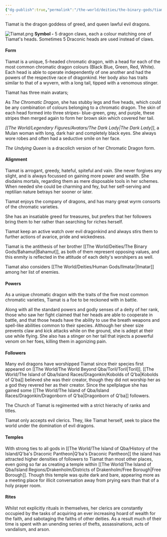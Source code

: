 ```yaml
---
{"dg-publish":true,"permalink":"/the-world/deities/the-binary-gods/tiamat/"}
---
```


Tiamat is the dragon goddess of greed, and queen lawful evil dragons.

![Tiamat.png](/img/user/zzzAttachments/Tiamat.png)
**Symbol -** 5 dragon claws, each a colour matching one of Tiamat's heads. Sometimes 5 Draconic heads are used instead of claws.

#### Form
Tiamat is a unique, 5-headed chromatic dragon, with a head for each of the most common chromatic dragon colours (Black  Blue, Green, Red, White). Each head is able to operate independently of one another and had the powers of the respective race of dragonkind. Her body also has traits similar to that of a wyvern, with a long tail, tipped with a venomous stinger. 

Tiamat has three main avatars;

As *The Chromatic Dragon*, she has stubby legs and five heads, which could be any combination of colours belonging to a chromatic dragon. The skin of each head formed into three stripes- blue-green, grey, and purple, these stripes then merged again to form her brown skin which covered her tail.

*[[The World/Legendary Figures/Avatars/The Dark Lady\|The Dark Lady]]*, a Mulan woman with long, dark hair and completely black eyes. She always wore robes and often had a seductive smile on her face. 

*The Undying Queen* is a dracolich version of her Chromatic Dragon form.
 
#### Alignment
Tiamat is arrogant, greedy, hateful, spiteful and vain. She never forgives any slight, and is always focussed on gaining more power and wealth. She disdains mortals, regarding them as mere disposable tools in her schemes. When needed she could be charming and fey, but her self-serving and reptilian nature betrays her sooner or later.

Tiamat enjoys the company of dragons, and has many great wyrm consorts of the chromatic varieties. 

She has an insatiable greed for treasures, but prefers that her followers bring them to her rather than searching for riches herself.

Tiamat keep an active watch over evil dragonkind and always stirs them to further actions of avarice, pride and wickedness.

Tiamat is the antithesis of her brother [[The World/Deities/The Binary Gods/Bahamut\|Bahamut]], as both of them represent opposing values, and this enmity is reflected in the attitude of each deity's worshipers as well.

Tiamat also considers [[The World/Deities/Human Gods/Ilmatar\|Ilmatar]] among her list of enemies.

#### Powers
As a unique chromatic dragon with the traits of the five most common chromatic varieties, Tiamat is a foe to be reckoned with in battle.

Along with all the standard powers and godly senses of a deity of her rank, those who saw her fight claimed that her heads are able to cooperate in battle, and that those heads have the ability to use the breath weapons and spell-like abilities common to their species. Although her sheer size prevents claw and kick attacks while on the ground, she is adept at their use while flying. She also has a stinger on her tail that injects a powerful venom on her foes, killing them in agonizing pain.

#### Followers
Many evil dragons have worshipped Tiamat since their species first appeared on [[The World/The World Beyond Qba/Toril/Toril\|Toril]].  [[The World/The Island of Qba/Island Races/Dragonkin/Kobolds of Q'ba\|Kobolds of Q'ba]] believed she was their creator, though they did not worship her as a god they revered her as their creator. Since the spellplague she has gained some [[The World/The Island of Qba/Island Races/Dragonkin/Dragonborn of Q'ba\|Dragonborn of Q'ba]] followers. 

The Church of Tiamat is regimented with a strict hierachy of ranks and titles. 

Tiamat only accepts evil clerics. They, like Tiamat herself, seek to place the world under the domination of evil dragons.


#### Temples
With strong ties to all gods in [[The World/The Island of Qba/History of the Island/Q'ba's Draconic Pantheon\|Q'ba's Draconic Pantheon]] the island has attracted higher densities of followers to Tiamat than most other places, even going so far as creating a temple within [[The World/The Island of Qba/Island Regions/Drakenholm/Districts of Drakenholm/Free Borough\|Free Borough]]. Though this temple was quite dark and bare, appearing more as a meeting place for illicit conversation away from prying ears than that of a holy prayer room. 

#### Rites
Whilst not explicitly rituals in themselves, her clerics are constantly occupied by the tasks of acquiring an ever increasing hoard of wealth for the faith, and sabotaging the faiths of other deities. As a result much of their time is spent with an unending series of thefts, assassinations, acts of vandalism, and arson.